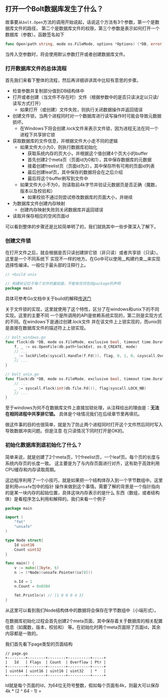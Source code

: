 打开一个Bolt数据库发生了什么？
------------------------

故事要从`bolt.Open`方法的调用开始说起，话说这个方法有3个参数，第一个是数据库文件的路径，
第二个是数据库文件的权限，第三个参数是表示如何打开一个数据库（参数）。函数签名如下
```go
func Open(path string, mode os.FileMode, options *Options) (*DB, error) {}
```

当传入空参数时，将会使用默认参数打开或者创建数据库文件。


### 打开数据库文件的总体流程

首先我们来看下整体的流程，然后再详细讲讲其中比较有意思的步骤。
 * 检查参数并复制部分值到DB结构体中
 * 打开或者创建（当文件不存在时）文件（根据参数中的是否只读决定以只读/读写方式打开）
    * 如果打开（或创建）文件失败，则执行关闭数据操作并返回错误
 * 创建文件锁，当两个进程同时对一个数据库进行读写操作时可能会导致元数据损坏。
    * 在Windows下将会创建.lock文件来表示文件锁，因为进程无法在同一个进程下共享排它锁
 * 获取数据库的文件信息，并根据文件大小走不同的逻辑
    * 如果文件大小为0，则执行数据库初始化
        * 获取系统内存的页大小，并根据这个值创建4个页大小的buffer
        * 首先创建2个meta页（页面id为0和1），其中保存数据库的元数据
        * 接着创建freelist页（页面id为2），其中保存所有可用的页面id列表
        * 最后创建leaf页，其中保存的数据将会在之后介绍
        * 最后将这个buffer刷写到文件中
    * 如果文件大小不为0，则读取前4k字节并验证元数据页是否正确（魔数，版本以及校验和）
        * 如果校验不通过则尝试修改数据库的页面大小，并继续
 * 为数据库文件创建内存映射
    * 创建内存映射失败则关闭数据库并返回错误
 * 读取并保存相应的空闲页面id

可以看到整体的步骤还是比较简单明了的，我们就挑其中一些步骤深入了解下。


### 创建文件锁

在打开文件之后，就会根据是否只读创建排它锁（非只读）或者共享锁（只读）。这里是一个不同系统下
实现不一样的地方。在Go中可以使用__构建约束__来实现选择性编译。一般位于最头部的注释行上。
```go
// +build unix

// 构建标记位于每个文件的最前面，不能有任何包括package的声明
package main
```
具体可参考Go文档中关于build的解释[传送门][1]

关于文件锁的实现，这里就使用了这个特性，区分了在windows和unix下的不同实现。这里的主要不同
一个是所调用的API是依赖系统实现的，第二则是实现方式的不同。在windows下是通过创建.lock文件
并在该文件上上锁实现的，而unix则是直接在数据库文件的描述符上上锁实现。
```go
// bolt_windows.go
func flock(db *DB, mode os.FileMode, exclusive bool, timeout time.Duration) error {
	f, _ := os.OpenFile(db.path+lockExt, os.O_CREATE, mode)
	// ...
	_ := lockFileEx(syscall.Handle(f.Fd()), flag, 0, 1, 0, &syscall.Overlapped{})
	// ...
}

// bolt_unix.go
func flock(db *DB, mode os.FileMode, exclusive bool, timeout time.Duration) error {
	// ...
	_ := syscall.Flock(int(db.file.Fd()), flag|syscall.LOCK_NB)
	// ...
}
```

至于windows为何不在数据库文件上直接加锁处理，从注释给出的理由是：__无法在相同进程中共享排它锁。__
具体是个啥情况我们在后续章节里再填坑。

做这件事的目的也很简单，就是为了防止两个进程同时打开这个文件然后同时写入导致数据冲突问题。但是注意
在只读情况下同时打开是OK的。


### 初始化数据库到底初始化了什么？

简单来说，就是创建了2个meta页，1个freelist页，一个leaf页。每个页的长度与系统内存页的长度一致。
这主要是为了与内存页面进行对齐，这有助于高效利用CPU缓存和内存读取周期。

这边程序利用了一个小技巧，就是如果把一个结构体存入到一个字节数组中。这里是利用`unsafe`包中的指针
操作来做到这个事情。需要了解的背景是一个指针指向的是某一块内存的起始位置，具体这块内存表示的是什么
东西（数组，或者结构体）是看程序怎么利用和解释的。我们来看一个例子
```go
package main

import (
	"fmt"
	"unsafe"
)

type Node struct{
	Id uint16
	Count uint32
}

func main() {
	v := make([]byte, 6)
	n := (*Node)(unsafe.Pointer(&v[0]))

	n.Id = 1
	n.Count = 0x0304

	fmt.Println(v) // [1 0 0 0 4 3]
}
```

从这里可以看到我们Node结构体中的数据将会保存在字节数组中（小端形式）。

在数据库初始化过程会首先创建2个meta页面，其中保存着关于数据库的相关配置信息（如魔数，版本，校验和）
等。在初始化时两个meta页面除了页面id，其余内容都是一致的。

我们首先看下page类型的页面结构
```plain
// page.go
+--------+--------+--------+----------+-----+
|   Id   | Flags  | Count  | Overflow | Ptr |
+--------+--------+--------+----------+-----+
| uint64 | uint16 | uint16 | uint32   | *   |
+--------+--------+--------+----------+-----+
```

Id就是每个页面的Id，为64位无符号整数，假如每个页面有4k，则最大可以保存4k * (2 ^ 64 - 1) = 


 [1]: https://golang.org/pkg/go/build/
